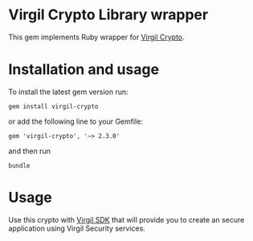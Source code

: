# Virgil Crypto Library wrapper

This gem implements Ruby wrapper for [Virgil Crypto](https://github.com/VirgilSecurity/virgil-crypto).
# Installation and usage 
To install the latest gem version run:

```
gem install virgil-crypto
```

or add the following line to your Gemfile:

```
gem 'virgil-crypto', '~> 2.3.0'
```

and then run

```
bundle
```

# Usage
Use this crypto with [Virgil SDK](https://github.com/VirgilSecurity/virgil-sdk-ruby) that will provide you to create an secure application using Virgil Security services.

